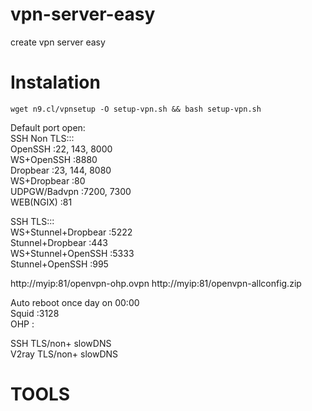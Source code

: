 # vpn-server-easy
create vpn server easy

# Instalation
```console
wget n9.cl/vpnsetup -O setup-vpn.sh && bash setup-vpn.sh
```

Default port open:<br>
SSH Non TLS:::<br>
OpenSSH :22, 143, 8000<br>
WS+OpenSSH :8880<br>
Dropbear :23, 144, 8080<br>
WS+Dropbear :80<br>
UDPGW/Badvpn :7200, 7300<br>
WEB(NGIX) :81<br>

SSH TLS:::<br>
WS+Stunnel+Dropbear :5222<br>
Stunnel+Dropbear :443<br>
WS+Stunnel+OpenSSH :5333<br>
Stunnel+OpenSSH :995<br>

http://myip:81/openvpn-ohp.ovpn
http://myip:81/openvpn-allconfig.zip

Auto reboot once day on 00:00<br>
Squid :3128<br>
OHP :<br>

SSH TLS/non+ slowDNS<br>
V2ray TLS/non+ slowDNS<br>

# TOOLS<br>
